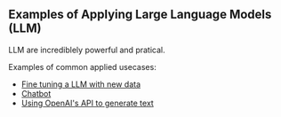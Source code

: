 Examples of Applying Large Language Models (LLM) 
---------

LLM are incrediblely powerful and pratical. 

Examples of common applied usecases:

- [Fine tuning a LLM with new data](fine_tune_llm_on_local_data.py)
- [Chatbot](chatbot.py)
- [Using OpenAI's API to generate text](generate_text_openai_api.py)
